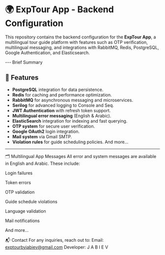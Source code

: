 # 🌍 ExpTour App - Backend Configuration

This repository contains the backend configuration for the **ExpTour App**, a multilingual tour guide platform with features such as OTP verification, multilingual messaging, and integrations with RabbitMQ, Redis, PostgreSQL, Google Authentication, and Elasticsearch.

---    Brief Summary

## 🚀 Features

- **PostgreSQL** integration for data persistence.
- **Redis** for caching and performance optimization.
- **RabbitMQ** for asynchronous messaging and microservices.
- **Serilog** for advanced logging to Console and Seq.
- **JWT Authentication** with refresh token support.
- **Multilingual error messaging** (English & Arabic).
- **ElasticSearch** integration for indexing and fast querying.
- **OTP system** for secure user verification.
- **Google OAuth2** login integration.
- **Mail system** via Gmail SMTP.
- **Violation rules** for guide scheduling policies.    And more...

---

🗂 Multilingual App Messages
All error and system messages are available in English and Arabic. These include:

Login failures

Token errors

OTP validation

Guide schedule violations

Language validation

Mail notifications

And more...


📬 Contact
For any inquiries, reach out to:
Email: exptourbyjabiev@gmail.com
Developer: J A B I E V
